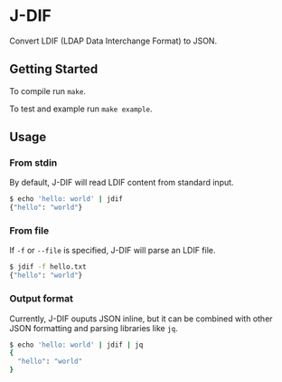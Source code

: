 # J-DIF

Convert LDIF (LDAP Data Interchange Format) to JSON.

## Getting Started

To compile run `make`.

To test and example run `make example`.

## Usage

### From stdin

By default, J-DIF will read LDIF content from standard input.

```bash
$ echo 'hello: world' | jdif 
{"hello": "world"}
```

### From file

If `-f` or `--file` is specified, J-DIF will parse an LDIF file.

```bash
$ jdif -f hello.txt
{"hello": "world"}
```

### Output format

Currently, J-DIF ouputs JSON inline, but it can be combined with other JSON formatting and parsing libraries like `jq`.


```bash
$ echo 'hello: world' | jdif | jq
{
  "hello": "world"
}
```

